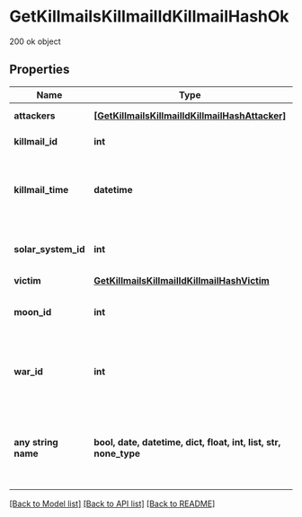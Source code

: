 # GetKillmailsKillmailIdKillmailHashOk

200 ok object

## Properties
Name | Type | Description | Notes
------------ | ------------- | ------------- | -------------
**attackers** | [**[GetKillmailsKillmailIdKillmailHashAttacker]**](GetKillmailsKillmailIdKillmailHashAttacker.md) | attackers array | 
**killmail_id** | **int** | ID of the killmail | 
**killmail_time** | **datetime** | Time that the victim was killed and the killmail generated  | 
**solar_system_id** | **int** | Solar system that the kill took place in  | 
**victim** | [**GetKillmailsKillmailIdKillmailHashVictim**](GetKillmailsKillmailIdKillmailHashVictim.md) |  | 
**moon_id** | **int** | Moon if the kill took place at one | [optional] 
**war_id** | **int** | War if the killmail is generated in relation to an official war  | [optional] 
**any string name** | **bool, date, datetime, dict, float, int, list, str, none_type** | any string name can be used but the value must be the correct type | [optional]

[[Back to Model list]](../README.md#documentation-for-models) [[Back to API list]](../README.md#documentation-for-api-endpoints) [[Back to README]](../README.md)


